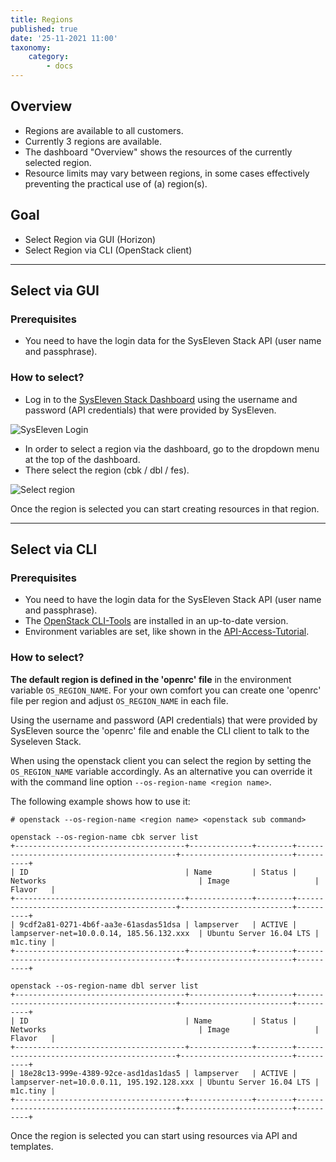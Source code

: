 ```yaml
---
title: Regions
published: true
date: '25-11-2021 11:00'
taxonomy:
    category:
        - docs
---
```


## Overview

* Regions are available to all customers.
* Currently 3 regions are available.
* The dashboard "Overview" shows the resources of the currently selected region.
* Resource limits may vary between regions, in some cases effectively preventing the practical use of (a) region(s).

## Goal

* Select Region via GUI (Horizon)
* Select Region via CLI (OpenStack client)

---

## Select via GUI

### Prerequisites

* You need to have the login data for the SysEleven Stack API (user name and passphrase).

### How to select?

* Log in to the [SysEleven Stack Dashboard](https://dashboard.cloud.syseleven.net) using the username and password (API credentials) that were provided by SysEleven.

![SysEleven Login](../../images/horizon-login.png)

* In order to select a region via the dashboard, go to the dropdown menu at the top of the dashboard.
* There select the region (cbk / dbl / fes).

![Select region](../../images/selectregion.png)

Once the region is selected you can start creating resources in that region.

---

## Select via CLI

### Prerequisites

* You need to have the login data for the SysEleven Stack API (user name and passphrase).
* The [OpenStack CLI-Tools](../../03.Howtos/02.openstack-cli/docs.en.md) are installed in an up-to-date version.
* Environment variables are set, like shown in the [API-Access-Tutorial](../../02.Tutorials/02.api-access/docs.en.md).

### How to select?

**The default region is defined in the 'openrc' file** in the environment variable `OS_REGION_NAME`. For your own comfort you can create one 'openrc' file per region and adjust `OS_REGION_NAME` in each file.

Using the username and password (API credentials) that were provided by SysEleven source the 'openrc' file and enable the CLI client to talk to the Syseleven Stack.

When using the openstack client you can select the region by setting the `OS_REGION_NAME` variable accordingly. As an alternative you can override it with the command line option `--os-region-name <region name>`.

The following example shows how to use it:

```shell
# openstack --os-region-name <region name> <openstack sub command>

openstack --os-region-name cbk server list
+--------------------------------------+--------------+--------+-------------------------------------------+-------------------------+----------+
| ID                                   | Name         | Status | Networks                                  | Image                   | Flavor   |
+--------------------------------------+--------------+--------+-------------------------------------------+-------------------------+----------+
| 9cdf2a81-0271-4b6f-aa3e-61asdas51dsa | lampserver   | ACTIVE | lampserver-net=10.0.0.14, 185.56.132.xxx  | Ubuntu Server 16.04 LTS | m1c.tiny |
+--------------------------------------+--------------+--------+-------------------------------------------+-------------------------+----------+

openstack --os-region-name dbl server list
+--------------------------------------+--------------+--------+-------------------------------------------+-------------------------+----------+
| ID                                   | Name         | Status | Networks                                  | Image                   | Flavor   |
+--------------------------------------+--------------+--------+-------------------------------------------+-------------------------+----------+
| 18e28c13-999e-4389-92ce-asd1das1das5 | lampserver   | ACTIVE | lampserver-net=10.0.0.11, 195.192.128.xxx | Ubuntu Server 16.04 LTS | m1c.tiny |
+--------------------------------------+--------------+--------+-------------------------------------------+-------------------------+----------+
```

Once the region is selected you can start using resources via API and templates.

